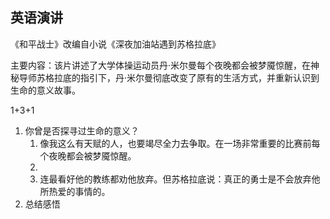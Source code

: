 ## 英语演讲

《和平战士》改编自小说《深夜加油站遇到苏格拉底》

主要内容：该片讲述了大学体操运动员丹·米尔曼每个夜晚都会被梦魇惊醒，在神秘导师苏格拉底的指引下，丹·米尔曼彻底改变了原有的生活方式，并重新认识到生命的意义故事。

1+3+1

1. 你曾是否探寻过生命的意义？
	1. 像我这么有天赋的人，也要竭尽全力去争取。在一场非常重要的比赛前每个夜晚都会被梦魇惊醒。
	2. 
	3. 连最看好他的教练都劝他放弃。但苏格拉底说：真正的勇士是不会放弃他所热爱的事情的。
1. 总结感悟